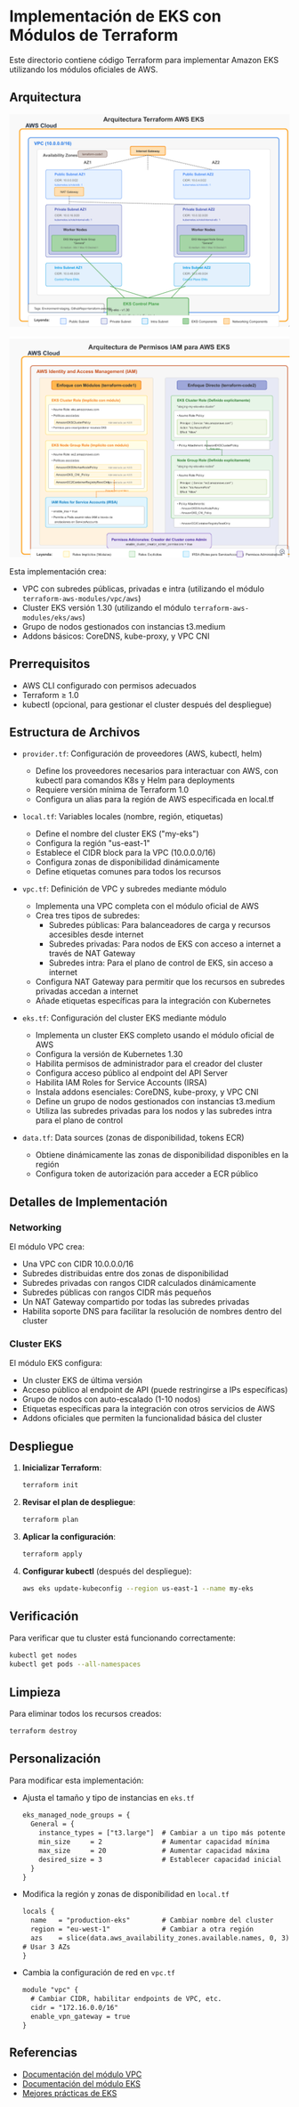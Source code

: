 # Implementación de EKS con Módulos de Terraform

Este directorio contiene código Terraform para implementar Amazon EKS utilizando los módulos oficiales de AWS.

## Arquitectura

![Terraform 1](https://github.com/Andherson333333/AWS-IAC/blob/main/AWS%20EKS/imagenes/eks-1.png)

![Terraform 1](https://github.com/Andherson333333/AWS-IAC/blob/main/AWS%20EKS/imagenes/eks-permisis-1.png)

Esta implementación crea:

- VPC con subredes públicas, privadas e intra (utilizando el módulo `terraform-aws-modules/vpc/aws`)
- Cluster EKS versión 1.30 (utilizando el módulo `terraform-aws-modules/eks/aws`)
- Grupo de nodos gestionados con instancias t3.medium
- Addons básicos: CoreDNS, kube-proxy, y VPC CNI

## Prerrequisitos

- AWS CLI configurado con permisos adecuados
- Terraform ≥ 1.0
- kubectl (opcional, para gestionar el cluster después del despliegue)

## Estructura de Archivos

- `provider.tf`: Configuración de proveedores (AWS, kubectl, helm)
  - Define los proveedores necesarios para interactuar con AWS, con kubectl para comandos K8s y Helm para deployments
  - Requiere versión mínima de Terraform 1.0
  - Configura un alias para la región de AWS especificada en local.tf

- `local.tf`: Variables locales (nombre, región, etiquetas)
  - Define el nombre del cluster EKS ("my-eks")
  - Configura la región "us-east-1"
  - Establece el CIDR block para la VPC (10.0.0.0/16)
  - Configura zonas de disponibilidad dinámicamente
  - Define etiquetas comunes para todos los recursos

- `vpc.tf`: Definición de VPC y subredes mediante módulo
  - Implementa una VPC completa con el módulo oficial de AWS
  - Crea tres tipos de subredes:
    - Subredes públicas: Para balanceadores de carga y recursos accesibles desde internet
    - Subredes privadas: Para nodos de EKS con acceso a internet a través de NAT Gateway
    - Subredes intra: Para el plano de control de EKS, sin acceso a internet
  - Configura NAT Gateway para permitir que los recursos en subredes privadas accedan a internet
  - Añade etiquetas específicas para la integración con Kubernetes

- `eks.tf`: Configuración del cluster EKS mediante módulo
  - Implementa un cluster EKS completo usando el módulo oficial de AWS
  - Configura la versión de Kubernetes 1.30
  - Habilita permisos de administrador para el creador del cluster
  - Configura acceso público al endpoint del API Server
  - Habilita IAM Roles for Service Accounts (IRSA)
  - Instala addons esenciales: CoreDNS, kube-proxy, y VPC CNI
  - Define un grupo de nodos gestionados con instancias t3.medium
  - Utiliza las subredes privadas para los nodos y las subredes intra para el plano de control

- `data.tf`: Data sources (zonas de disponibilidad, tokens ECR)
  - Obtiene dinámicamente las zonas de disponibilidad disponibles en la región
  - Configura token de autorización para acceder a ECR público

## Detalles de Implementación

### Networking

El módulo VPC crea:
- Una VPC con CIDR 10.0.0.0/16
- Subredes distribuidas entre dos zonas de disponibilidad
- Subredes privadas con rangos CIDR calculados dinámicamente
- Subredes públicas con rangos CIDR más pequeños
- Un NAT Gateway compartido por todas las subredes privadas
- Habilita soporte DNS para facilitar la resolución de nombres dentro del cluster

### Cluster EKS

El módulo EKS configura:
- Un cluster EKS de última versión
- Acceso público al endpoint de API (puede restringirse a IPs específicas)
- Grupo de nodos con auto-escalado (1-10 nodos)
- Etiquetas específicas para la integración con otros servicios de AWS
- Addons oficiales que permiten la funcionalidad básica del cluster

## Despliegue

1. **Inicializar Terraform**:
   ```bash
   terraform init
   ```

2. **Revisar el plan de despliegue**:
   ```bash
   terraform plan
   ```

3. **Aplicar la configuración**:
   ```bash
   terraform apply
   ```

4. **Configurar kubectl** (después del despliegue):
   ```bash
   aws eks update-kubeconfig --region us-east-1 --name my-eks
   ```

## Verificación

Para verificar que tu cluster está funcionando correctamente:

```bash
kubectl get nodes
kubectl get pods --all-namespaces
```

## Limpieza

Para eliminar todos los recursos creados:

```bash
terraform destroy
```

## Personalización

Para modificar esta implementación:

- Ajusta el tamaño y tipo de instancias en `eks.tf`
  ```hcl
  eks_managed_node_groups = {
    General = {
      instance_types = ["t3.large"]  # Cambiar a un tipo más potente
      min_size     = 2               # Aumentar capacidad mínima
      max_size     = 20              # Aumentar capacidad máxima
      desired_size = 3               # Establecer capacidad inicial
    }
  }
  ```

- Modifica la región y zonas de disponibilidad en `local.tf`
  ```hcl
  locals {
    name   = "production-eks"        # Cambiar nombre del cluster
    region = "eu-west-1"             # Cambiar a otra región
    azs    = slice(data.aws_availability_zones.available.names, 0, 3)  # Usar 3 AZs
  }
  ```

- Cambia la configuración de red en `vpc.tf`
  ```hcl
  module "vpc" {
    # Cambiar CIDR, habilitar endpoints de VPC, etc.
    cidr = "172.16.0.0/16"
    enable_vpn_gateway = true
  }
  ```

## Referencias

- [Documentación del módulo VPC](https://registry.terraform.io/modules/terraform-aws-modules/vpc/aws/latest)
- [Documentación del módulo EKS](https://registry.terraform.io/modules/terraform-aws-modules/eks/aws/latest)
- [Mejores prácticas de EKS](https://aws.github.io/aws-eks-best-practices/)
